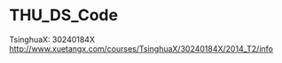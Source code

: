 THU_DS_Code
===========

TsinghuaX: 30240184X  http://www.xuetangx.com/courses/TsinghuaX/30240184X/2014_T2/info
